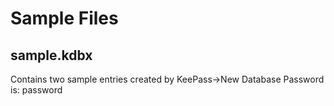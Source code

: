 # Sample Files

## sample.kdbx
Contains two sample entries created by KeePass->New Database
Password is: password

